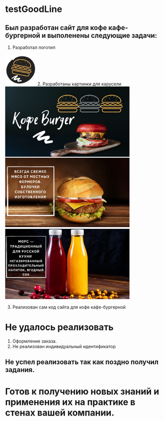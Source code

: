 # testGoodLine 
## Был разработан сайт для кофе кафе-бургерной и выполенены следующие задачи:
1. Разработал логотип 
<img src="https://github.com/SkayMaks/testGoodLine/blob/master/img/logo.png" width="100">
2. Разработаны картинки для карусели
<img src="https://github.com/SkayMaks/testGoodLine/blob/master/img/Burger.png" width="400"> 
<img src="https://github.com/SkayMaks/testGoodLine/blob/master/img/Burger1.png" width="400">
<img src="https://github.com/SkayMaks/testGoodLine/blob/master/img/Burger2.png" width="400">

3. Реализован сам код сайта для кофе кафе-бургерной

# Не удалось реализовать
1. Оформление заказа.
2. Не реализован индивидуальный идентификатор
## Не успел реализовать так как поздно получил задания.

# Готов к получению новых знаний и применения их на практике в стенах вашей компании.
